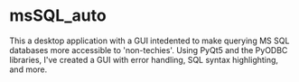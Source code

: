 # msSQL_auto

This a desktop application with a GUI intedented to make querying MS SQL databases more accessible to 'non-techies'. 
Using PyQt5 and the PyODBC libraries, I've created a GUI with error handling, SQL syntax highlighting, and more. 
